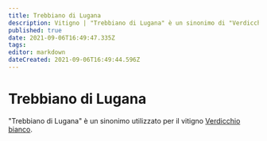 ```yaml
---
title: Trebbiano di Lugana
description: Vitigno | "Trebbiano di Lugana" è un sinonimo di "Verdicchio bianco".
published: true
date: 2021-09-06T16:49:47.335Z
tags: 
editor: markdown
dateCreated: 2021-09-06T16:49:44.596Z
---
```


# Trebbiano di Lugana

"Trebbiano di Lugana" è un sinonimo utilizzato per il vitigno [Verdicchio bianco](/vitigni/Italia/verdicchio-bianco).